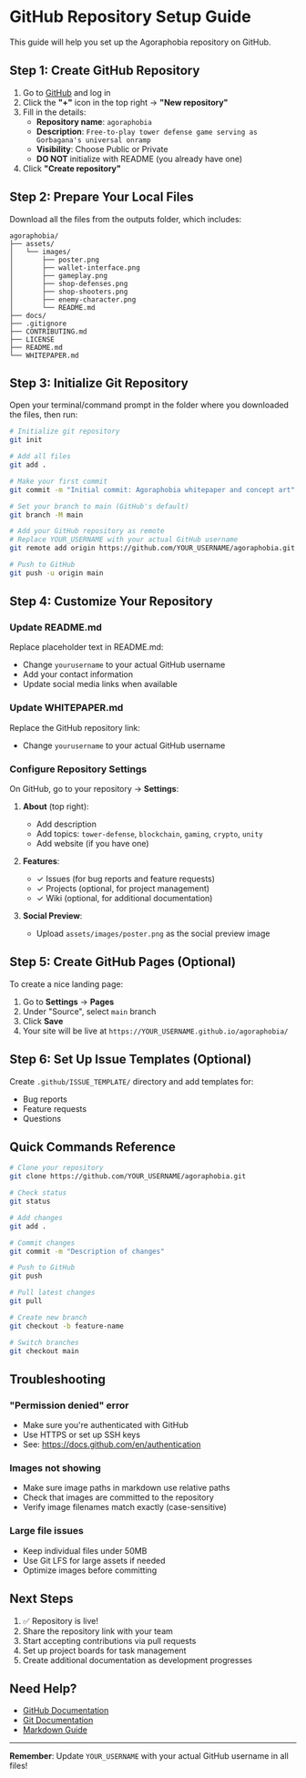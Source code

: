 # GitHub Repository Setup Guide

This guide will help you set up the Agoraphobia repository on GitHub.

## Step 1: Create GitHub Repository

1. Go to [GitHub](https://github.com) and log in
2. Click the **"+"** icon in the top right → **"New repository"**
3. Fill in the details:
   - **Repository name**: `agoraphobia`
   - **Description**: `Free-to-play tower defense game serving as Gorbagana's universal onramp`
   - **Visibility**: Choose Public or Private
   - **DO NOT** initialize with README (you already have one)
4. Click **"Create repository"**

## Step 2: Prepare Your Local Files

Download all the files from the outputs folder, which includes:

```
agoraphobia/
├── assets/
│   └── images/
│       ├── poster.png
│       ├── wallet-interface.png
│       ├── gameplay.png
│       ├── shop-defenses.png
│       ├── shop-shooters.png
│       ├── enemy-character.png
│       └── README.md
├── docs/
├── .gitignore
├── CONTRIBUTING.md
├── LICENSE
├── README.md
└── WHITEPAPER.md
```

## Step 3: Initialize Git Repository

Open your terminal/command prompt in the folder where you downloaded the files, then run:

```bash
# Initialize git repository
git init

# Add all files
git add .

# Make your first commit
git commit -m "Initial commit: Agoraphobia whitepaper and concept art"

# Set your branch to main (GitHub's default)
git branch -M main

# Add your GitHub repository as remote
# Replace YOUR_USERNAME with your actual GitHub username
git remote add origin https://github.com/YOUR_USERNAME/agoraphobia.git

# Push to GitHub
git push -u origin main
```

## Step 4: Customize Your Repository

### Update README.md

Replace placeholder text in README.md:
- Change `yourusername` to your actual GitHub username
- Add your contact information
- Update social media links when available

### Update WHITEPAPER.md

Replace the GitHub repository link:
- Change `yourusername` to your actual GitHub username

### Configure Repository Settings

On GitHub, go to your repository → **Settings**:

1. **About** (top right):
   - Add description
   - Add topics: `tower-defense`, `blockchain`, `gaming`, `crypto`, `unity`
   - Add website (if you have one)

2. **Features**:
   - ✓ Issues (for bug reports and feature requests)
   - ✓ Projects (optional, for project management)
   - ✓ Wiki (optional, for additional documentation)

3. **Social Preview**:
   - Upload `assets/images/poster.png` as the social preview image

## Step 5: Create GitHub Pages (Optional)

To create a nice landing page:

1. Go to **Settings** → **Pages**
2. Under "Source", select `main` branch
3. Click **Save**
4. Your site will be live at `https://YOUR_USERNAME.github.io/agoraphobia/`

## Step 6: Set Up Issue Templates (Optional)

Create `.github/ISSUE_TEMPLATE/` directory and add templates for:
- Bug reports
- Feature requests
- Questions

## Quick Commands Reference

```bash
# Clone your repository
git clone https://github.com/YOUR_USERNAME/agoraphobia.git

# Check status
git status

# Add changes
git add .

# Commit changes
git commit -m "Description of changes"

# Push to GitHub
git push

# Pull latest changes
git pull

# Create new branch
git checkout -b feature-name

# Switch branches
git checkout main
```

## Troubleshooting

### "Permission denied" error
- Make sure you're authenticated with GitHub
- Use HTTPS or set up SSH keys
- See: https://docs.github.com/en/authentication

### Images not showing
- Make sure image paths in markdown use relative paths
- Check that images are committed to the repository
- Verify image filenames match exactly (case-sensitive)

### Large file issues
- Keep individual files under 50MB
- Use Git LFS for large assets if needed
- Optimize images before committing

## Next Steps

1. ✅ Repository is live!
2. Share the repository link with your team
3. Start accepting contributions via pull requests
4. Set up project boards for task management
5. Create additional documentation as development progresses

## Need Help?

- [GitHub Documentation](https://docs.github.com)
- [Git Documentation](https://git-scm.com/doc)
- [Markdown Guide](https://www.markdownguide.org)

---

**Remember**: Update `YOUR_USERNAME` with your actual GitHub username in all files!
